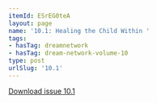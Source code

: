 ```yaml
---
itemId: ESrEG0teA
layout: page
name: '10.1: Healing the Child Within '
tags:
- hasTag: dreamnetwork
- hasTag: dream-network-volume-10
type: post
urlSlug: '10.1'
---
```

<a href="files/pdfs/Volume_10/10.1-Dream-Network-Journal_Volume-10_No-1.pdf" download="">Download issue 10.1</a>